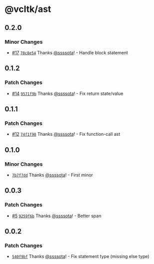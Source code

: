 # @vcltk/ast

## 0.2.0

### Minor Changes

- [#17](https://github.com/ssssota/vcltk/pull/17) [`78c8e54`](https://github.com/ssssota/vcltk/commit/78c8e5427a13dd6707510c18ca8ed38d6003a4ae) Thanks [@ssssota](https://github.com/ssssota)! - Handle block statement

## 0.1.2

### Patch Changes

- [#14](https://github.com/ssssota/vcltk/pull/14) [`9571f9b`](https://github.com/ssssota/vcltk/commit/9571f9bbe17bf1c14f41c9b3fc505faa9520dc23) Thanks [@ssssota](https://github.com/ssssota)! - Fix return state/value

## 0.1.1

### Patch Changes

- [#12](https://github.com/ssssota/vcltk/pull/12) [`74f1f90`](https://github.com/ssssota/vcltk/commit/74f1f90a624e2f39c01b0375e1532b5b34caf237) Thanks [@ssssota](https://github.com/ssssota)! - Fix function-call ast

## 0.1.0

### Minor Changes

- [`7b7f7dd`](https://github.com/ssssota/vcltk/commit/7b7f7dda59454b2cc17697cc5672c3e372992979) Thanks [@ssssota](https://github.com/ssssota)! - First minor

## 0.0.3

### Patch Changes

- [#5](https://github.com/ssssota/vcltk/pull/5) [`9259f6b`](https://github.com/ssssota/vcltk/commit/9259f6bcaa600873e50ea0a8d09811db66da9adb) Thanks [@ssssota](https://github.com/ssssota)! - Better span

## 0.0.2

### Patch Changes

- [`540f9bf`](https://github.com/ssssota/vcltk/commit/540f9bf9de021a9d6bddbf35ec9e5267b605492c) Thanks [@ssssota](https://github.com/ssssota)! - Fix statement type (missing else type)
